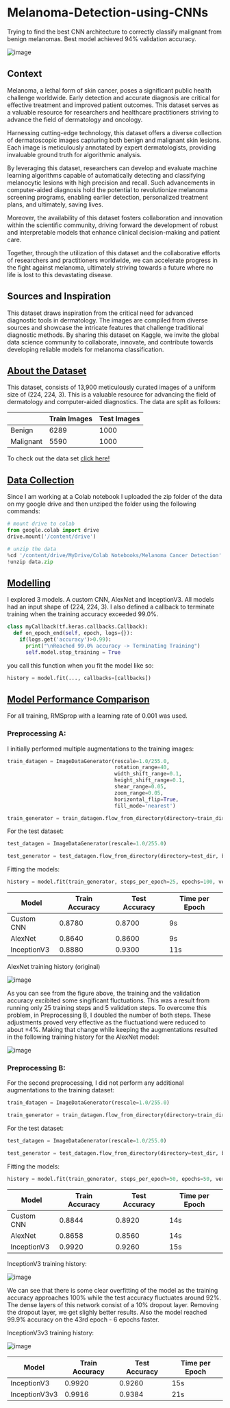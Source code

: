 # Melanoma-Detection-using-CNNs
Trying to find the best CNN architecture to correctly classify malignant from benign melanomas. Best model achieved 94% validation accuracy.

![image](https://github.com/panstenos/Melanoma-Detection-using-CNNs/assets/112823396/ca042868-f489-4628-9cb3-10c6ab96c5cf)

## Context
Melanoma, a lethal form of skin cancer, poses a significant public health challenge worldwide. Early detection and accurate diagnosis are critical for effective treatment and improved patient outcomes. This dataset serves as a valuable resource for researchers and healthcare practitioners striving to advance the field of dermatology and oncology.

Harnessing cutting-edge technology, this dataset offers a diverse collection of dermatoscopic images capturing both benign and malignant skin lesions. Each image is meticulously annotated by expert dermatologists, providing invaluable ground truth for algorithmic analysis.

By leveraging this dataset, researchers can develop and evaluate machine learning algorithms capable of automatically detecting and classifying melanocytic lesions with high precision and recall. Such advancements in computer-aided diagnosis hold the potential to revolutionize melanoma screening programs, enabling earlier detection, personalized treatment plans, and ultimately, saving lives.

Moreover, the availability of this dataset fosters collaboration and innovation within the scientific community, driving forward the development of robust and interpretable models that enhance clinical decision-making and patient care.

Together, through the utilization of this dataset and the collaborative efforts of researchers and practitioners worldwide, we can accelerate progress in the fight against melanoma, ultimately striving towards a future where no life is lost to this devastating disease.

## Sources and Inspiration
This dataset draws inspiration from the critical need for advanced diagnostic tools in dermatology. The images are compiled from diverse sources and showcase the intricate features that challenge traditional diagnostic methods. By sharing this dataset on Kaggle, we invite the global data science community to collaborate, innovate, and contribute towards developing reliable models for melanoma classification.

## <u>About the Dataset</u>
This dataset, consists of 13,900 meticulously curated images of a uniform size of (224, 224, 3). This is a valuable resource for advancing the field of dermatology and computer-aided diagnostics. The data are split as follows:

|                    | Train Images | Test Images |
|--------------------|--------------|-------------|
| Benign             | 6289         | 1000        |
| Malignant          | 5590         | 1000        |

To check out the data set [click here!](https://www.kaggle.com/datasets/bhaveshmittal/melanoma-cancer-dataset/data)

## <u>Data Collection</u>
Since I am working at a Colab notebook I uploaded the zip folder of the data on my google drive and then unziped the folder using the following commands:
```python
# mount drive to colab
from google.colab import drive
drive.mount('/content/drive')

# unzip the data
%cd '/content/drive/MyDrive/Colab Notebooks/Melanoma Cancer Detection'
!unzip data.zip
```

## <u>Modelling</u>
I explored 3 models. A custom CNN, AlexNet and InceptionV3. All models had an input shape of (224, 224, 3). I also defined a callback to terminate training when the training accuracy exceeded 99.0%.
```python
class myCallback(tf.keras.callbacks.Callback):
  def on_epoch_end(self, epoch, logs={}):
    if(logs.get('accuracy')>0.99):
      print("\nReached 99.0% accuracy -> Terminating Training")
      self.model.stop_training = True
```
you call this function when you fit the model like so:
```python
history = model.fit(..., callbacks=[callbacks])
```

## <u>Model Performance Comparison</u>

For all training, RMSprop with a learning rate of 0.001 was used.

### Preprocessing A:

I initially performed multiple augmentations to the training images:
```python
train_datagen = ImageDataGenerator(rescale=1.0/255.0,
                                   rotation_range=40,
                                   width_shift_range=0.1,
                                   height_shift_range=0.1,
                                   shear_range=0.05,
                                   zoom_range=0.05,
                                   horizontal_flip=True,
                                   fill_mode='nearest')

train_generator = train_datagen.flow_from_directory(directory=train_dir, batch_size=20, class_mode='binary', target_size=(224,224))
```
For the test dataset:
```python
test_datagen = ImageDataGenerator(rescale=1.0/255.0)

test_generator = test_datagen.flow_from_directory(directory=test_dir, batch_size=20, class_mode='binary', target_size=(224,224))
```

Fitting the models:
```python
history = model.fit(train_generator, steps_per_epoch=25, epochs=100, verbose=1, validation_data=test_generator, validation_steps=5, callbacks=[callbacks])
```

| Model          | Train Accuracy | Test Accuracy | Time per Epoch |
|----------------|----------------|---------------|----------------|
| Custom CNN     | 0.8780         | 0.8700        |   9s           |
| AlexNet        | 0.8640         | 0.8600        |   9s           |
| InceptionV3    | 0.8880         | 0.9300        |  11s           |

AlexNet training history (original)

![image](https://github.com/panstenos/Melanoma-Detection-using-CNNs/assets/112823396/5cff822f-798b-4c1d-a6e3-38e747f2a195)

As you can see from the figure above, the training and the validation accuracy excibited some singificant fluctuations. This was a result from running only 25 training steps and 5 validation steps. To overcome this problem, in Preprocessing B, I doubled the number of both steps. These adjustments proved very effective as the fluctuationd were reduced to about ±4%. Making that change  while keeping the augmentations resulted in the following training history for the AlexNet model:

![image](https://github.com/panstenos/Melanoma-Detection-using-CNNs/assets/112823396/95af9b9c-a2b3-43a4-99c6-e6538f0fcefa)


### Preprocessing B:

For the second preprocessing, I did not perform any additional augmentations to the training dataset:
```python
train_datagen = ImageDataGenerator(rescale=1.0/255.0)

train_generator = train_datagen.flow_from_directory(directory=train_dir, batch_size=50, class_mode='binary', target_size=(224,224))
```
For the test dataset:
```python
test_datagen = ImageDataGenerator(rescale=1.0/255.0)

test_generator = test_datagen.flow_from_directory(directory=test_dir, batch_size=50, class_mode='binary', target_size=(224,224))
```

Fitting the models:
```python
history = model.fit(train_generator, steps_per_epoch=50, epochs=50, verbose=1, validation_data=test_generator, validation_steps=10, callbacks=[callbacks])
```

| Model          | Train Accuracy | Test Accuracy | Time per Epoch |
|----------------|----------------|---------------|----------------|
| Custom CNN     | 0.8844         | 0.8920        |   14s          |
| AlexNet        | 0.8658         | 0.8560        |   14s          |
| InceptionV3    | 0.9920         | 0.9260        |   15s          |

InceptionV3 training history: 

![image](https://github.com/panstenos/Melanoma-Detection-using-CNNs/assets/112823396/1841ccab-1896-4c0d-a0d9-bdf54e4ebeb4)

We can see that there is some clear overfitting of the model as the training accuracy approaches 100% while the test accuracy fluctuates around 92%. The dense layers of this network consist of a 10% dropout layer. Removing the dropout layer, we get slighly better results. Also the model reached 99.9% accuracy on the 43rd epoch - 6 epochs faster.

InceptionV3v3 training history:

![image](https://github.com/panstenos/Melanoma-Detection-using-CNNs/assets/112823396/76e77b24-fae0-461d-b9ba-31ca2963034b)

| Model          | Train Accuracy | Test Accuracy | Time per Epoch |
|----------------|----------------|---------------|----------------|
| InceptionV3    | 0.9920         | 0.9260        |   15s          |
| InceptionV3v3  | 0.9916         | 0.9384        |   21s          |
